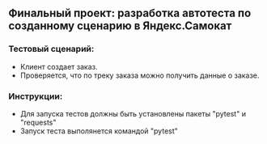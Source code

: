 ﻿##  Финальный проект: разработка автотеста по созданному сценарию в Яндекс.Самокат 

### Тестовый сценарий: 
- Клиент создает заказ.
- Проверяется, что по треку заказа можно получить данные о заказе.


### Инструкции:
- Для запуска тестов должны быть установлены пакеты "pytest" и "requests"
- Запуск теста выполянется командой "pytest"